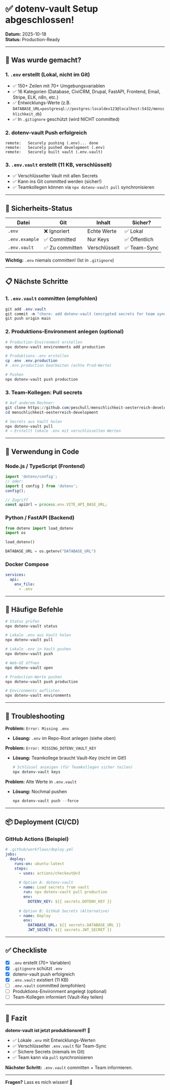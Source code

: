 # ✅ dotenv-vault Setup abgeschlossen!

**Datum:** 2025-10-18  
**Status:** Production-Ready  

---

## 🎯 Was wurde gemacht?

### 1. `.env` erstellt (Lokal, nicht im Git)
- ✅ 150+ Zeilen mit 70+ Umgebungsvariablen
- ✅ 16 Kategorien (Database, CiviCRM, Drupal, FastAPI, Frontend, Email, Stripe, ELK, n8n, etc.)
- ✅ Entwicklungs-Werte (z.B. `DATABASE_URL=postgresql://postgres:localdev123@localhost:5432/menschlichkeit_db`)
- ✅ In `.gitignore` geschützt (wird NICHT committed)

### 2. dotenv-vault Push erfolgreich
```
remote:   Securely pushing (.env)... done
remote:   Securely pushed development (.env)
remote:   Securely built vault (.env.vault)
```

### 3. `.env.vault` erstellt (11 KB, verschlüsselt)
- ✅ Verschlüsselter Vault mit allen Secrets
- ✅ Kann ins Git committed werden (sicher!)
- ✅ Teamkollegen können via `npx dotenv-vault pull` synchronisieren

---

## 🔐 Sicherheits-Status

| Datei | Git | Inhalt | Sicher? |
|-------|-----|--------|---------|
| `.env` | ❌ Ignoriert | Echte Werte | ✅ Lokal |
| `.env.example` | ✅ Committed | Nur Keys | ✅ Öffentlich |
| `.env.vault` | ✅ Zu committen | Verschlüsselt | ✅ Team-Sync |

**Wichtig:** `.env` niemals committen! (Ist in `.gitignore`)

---

## 📋 Nächste Schritte

### 1. `.env.vault` committen (empfohlen)
```powershell
git add .env.vault
git commit -m "chore: add dotenv-vault (encrypted secrets for team sync)"
git push origin main
```

### 2. Produktions-Environment anlegen (optional)
```powershell
# Production-Environment erstellen
npx dotenv-vault environments add production

# Produktions-.env erstellen
cp .env .env.production
# .env.production bearbeiten (echte Prod-Werte)

# Pushen
npx dotenv-vault push production
```

### 3. Team-Kollegen: Pull secrets
```powershell
# Auf anderem Rechner:
git clone https://github.com/peschull/menschlichkeit-oesterreich-development.git
cd menschlichkeit-oesterreich-development

# Secrets aus Vault holen
npx dotenv-vault pull
# → Erstellt lokale .env mit verschlüsselten Werten
```

---

## 🚀 Verwendung in Code

### Node.js / TypeScript (Frontend)
```typescript
import 'dotenv/config';
// oder:
import { config } from 'dotenv';
config();

// Zugriff
const apiUrl = process.env.VITE_API_BASE_URL;
```

### Python / FastAPI (Backend)
```python
from dotenv import load_dotenv
import os

load_dotenv()

DATABASE_URL = os.getenv("DATABASE_URL")
```

### Docker Compose
```yaml
services:
  api:
    env_file:
      - .env
```

---

## 🔧 Häufige Befehle

```powershell
# Status prüfen
npx dotenv-vault status

# Lokale .env aus Vault holen
npx dotenv-vault pull

# Lokale .env in Vault pushen
npx dotenv-vault push

# Web-UI öffnen
npx dotenv-vault open

# Production-Werte pushen
npx dotenv-vault push production

# Environments auflisten
npx dotenv-vault environments
```

---

## 🐛 Troubleshooting

**Problem:** `Error: Missing .env`
- **Lösung:** `.env` im Repo-Root anlegen (siehe oben)

**Problem:** `Error: MISSING_DOTENV_VAULT_KEY`
- **Lösung:** Teamkollege braucht Vault-Key (nicht im Git!)
  ```powershell
  # Schlüssel anzeigen (für Teamkollegen sicher teilen)
  npx dotenv-vault keys
  ```

**Problem:** Alte Werte in `.env.vault`
- **Lösung:** Nochmal pushen
  ```powershell
  npx dotenv-vault push --force
  ```

---

## 📦 Deployment (CI/CD)

### GitHub Actions (Beispiel)
```yaml
# .github/workflows/deploy.yml
jobs:
  deploy:
    runs-on: ubuntu-latest
    steps:
      - uses: actions/checkout@v3
      
      # Option A: dotenv-vault
      - name: Load secrets from vault
        run: npx dotenv-vault pull production
        env:
          DOTENV_KEY: ${{ secrets.DOTENV_KEY }}
      
      # Option B: GitHub Secrets (Alternative)
      - name: Deploy
        env:
          DATABASE_URL: ${{ secrets.DATABASE_URL }}
          JWT_SECRET: ${{ secrets.JWT_SECRET }}
```

---

## ✅ Checkliste

- [x] `.env` erstellt (70+ Variablen)
- [x] `.gitignore` schützt `.env`
- [x] dotenv-vault push erfolgreich
- [x] `.env.vault` existiert (11 KB)
- [ ] `.env.vault` committed (empfohlen)
- [ ] Produktions-Environment angelegt (optional)
- [ ] Team-Kollegen informiert (Vault-Key teilen)

---

## 🎉 Fazit

**dotenv-vault ist jetzt produktionsreif!** 🚀

- ✅ Lokale `.env` mit Entwicklungs-Werten
- ✅ Verschlüsselter `.env.vault` für Team-Sync
- ✅ Sichere Secrets (niemals im Git)
- ✅ Team kann via `pull` synchronisieren

**Nächster Schritt:** `.env.vault` committen + Team informieren.

---

**Fragen?** Lass es mich wissen! 💬
